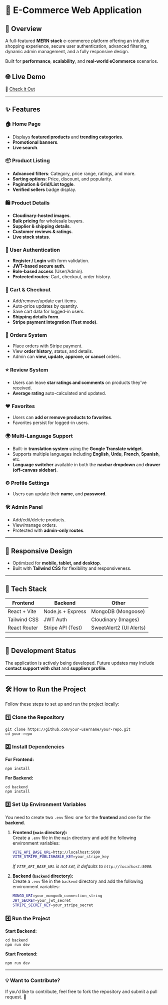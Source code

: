 # 🛒 E-Commerce Web Application

## 🚀 Overview
A full-featured **MERN stack** e-commerce platform offering an intuitive shopping experience, secure user authentication, advanced filtering, dynamic admin management, and a fully responsive design.  

Built for **performance**, **scalability**, and **real-world eCommerce** scenarios.

## 🌐 Live Demo  
🔗 [Check it Out](https://ecommerce-fullstack-website.vercel.app/)

---

## ✨ Features

### 🏠 Home Page
- Displays **featured products** and **trending categories**.
- **Promotional banners**.
- **Live search**.

### 📦 Product Listing
- **Advanced filters**: Category, price range, ratings, and more.
- **Sorting options**: Price, discount, and popularity.
- **Pagination & Grid/List toggle**.
- **Verified sellers** badge display.

### 🛍️ Product Details
- **Cloudinary-hosted images**.
- **Bulk pricing** for wholesale buyers.
- **Supplier & shipping details**.
- **Customer reviews & ratings**.
- **Live stock status**.

### 👤 User Authentication
- **Register / Login** with form validation.
- **JWT-based secure auth**.
- **Role-based access** (User/Admin).
- **Protected routes**: Cart, checkout, order history.

### 🛒 Cart & Checkout
- Add/remove/update cart items.
- Auto-price updates by quantity.
- Save cart data for logged-in users.
- **Shipping details form**.
- **Stripe payment integration (Test mode)**.

### 🧾 Orders System
- Place orders with Stripe payment.
- View **order history**, status, and details.
- Admin can **view, update, approve, or cancel** orders.

### ⭐ Review System
- Users can leave **star ratings and comments** on products they've received.
- **Average rating** auto-calculated and updated.

### ❤️ Favorites
- Users can **add or remove products to favorites**.
- Favorites persist for logged-in users.

### 🌍 Multi-Language Support
- Built-in **translation system** using the **Google Translate widget**.
- Supports multiple languages including **English**, **Urdu**, **French**, **Spanish**, etc.
- **Language switcher** available in both the **navbar dropdown** and **drawer (off-canvas sidebar)**.

### ⚙️ Profile Settings
- Users can update their **name**, and **password**.

### 🛠️ Admin Panel
- Add/edit/delete products.
- View/manage orders.
- Protected with **admin-only routes**.

---

## 📱 Responsive Design
- Optimized for **mobile, tablet, and desktop**.
- Built with **Tailwind CSS** for flexibility and responsiveness.

---

## 🧰 Tech Stack

| Frontend       | Backend         | Other         |
|----------------|------------------|----------------|
| React + Vite   | Node.js + Express | MongoDB (Mongoose) |
| Tailwind CSS   | JWT Auth          | Cloudinary (Images) |
| React Router   | Stripe API (Test) | SweetAlert2 (UI Alerts) |

---

## 🔧 Development Status
The application is actively being developed. Future updates may include **contact support with chat** and **suppliers profile**.

---

## 🛠 How to Run the Project

Follow these steps to set up and run the project locally:

### 1️⃣ Clone the Repository
```
git clone https://github.com/your-username/your-repo.git
cd your-repo
```

### 2️⃣ Install Dependencies  
**For Frontend:**
```
npm install
```

**For Backend:**
```
cd backend
npm install
```

### 3️⃣ Set Up Environment Variables  
You need to create two `.env` files: one for the **frontend** and one for the **backend**.

1. **Frontend (`main` directory):**  
   Create a `.env` file in the `main` directory and add the following environment variables:
   ```bash
   VITE_API_BASE_URL=http://localhost:5000
   VITE_STRIPE_PUBLISHABLE_KEY=your_stripe_key
   ```
   *If `VITE_API_BASE_URL` is not set, it defaults to `http://localhost:5000`.*

2. **Backend (`backend` directory):**  
   Create a `.env` file in the `backend` directory and add the following environment variables:
   ```bash
   MONGO_URI=your_mongodb_connection_string
   JWT_SECRET=your_jwt_secret
   STRIPE_SECRET_KEY=your_stripe_secret
   ```

### 4️⃣ Run the Project  
**Start Backend:**
```
cd backend
npm run dev
```

**Start Frontend:**
```
npm run dev
```

---

### 💡 Want to Contribute?
If you'd like to contribute, feel free to fork the repository and submit a pull request. 🚀
